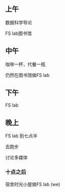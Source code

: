 ## 上午

数据科学导论

FS lab图书馆

## 中午

咖啡一杯，代餐一瓶

仍然在图书馆做FS lab

## 下午

FS lab

## 晚上

FS lab 到七点半

去跑步

讨论多媒体

### 十点之后

宿舍时光小屋做FS lab (we)
